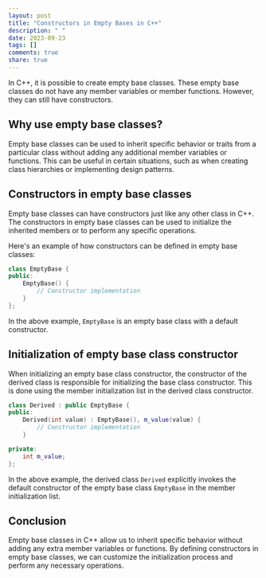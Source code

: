 ```yaml
---
layout: post
title: "Constructors in Empty Bases in C++"
description: " "
date: 2023-09-23
tags: []
comments: true
share: true
---
```


In C++, it is possible to create empty base classes. These empty base classes do not have any member variables or member functions. However, they can still have constructors. 

## Why use empty base classes?

Empty base classes can be used to inherit specific behavior or traits from a particular class without adding any additional member variables or functions. This can be useful in certain situations, such as when creating class hierarchies or implementing design patterns. 

## Constructors in empty base classes

Empty base classes can have constructors just like any other class in C++. The constructors in empty base classes can be used to initialize the inherited members or to perform any specific operations.

Here's an example of how constructors can be defined in empty base classes:

``` cpp
class EmptyBase {
public:
    EmptyBase() {
        // Constructor implementation
    }
};
```

In the above example, `EmptyBase` is an empty base class with a default constructor.

## Initialization of empty base class constructor

When initializing an empty base class constructor, the constructor of the derived class is responsible for initializing the base class constructor. This is done using the member initialization list in the derived class constructor.

``` cpp
class Derived : public EmptyBase {
public:
    Derived(int value) : EmptyBase(), m_value(value) {
        // Constructor implementation
    }

private:
    int m_value;
};
```

In the above example, the derived class `Derived` explicitly invokes the default constructor of the empty base class `EmptyBase` in the member initialization list.

## Conclusion

Empty base classes in C++ allow us to inherit specific behavior without adding any extra member variables or functions. By defining constructors in empty base classes, we can customize the initialization process and perform any necessary operations.